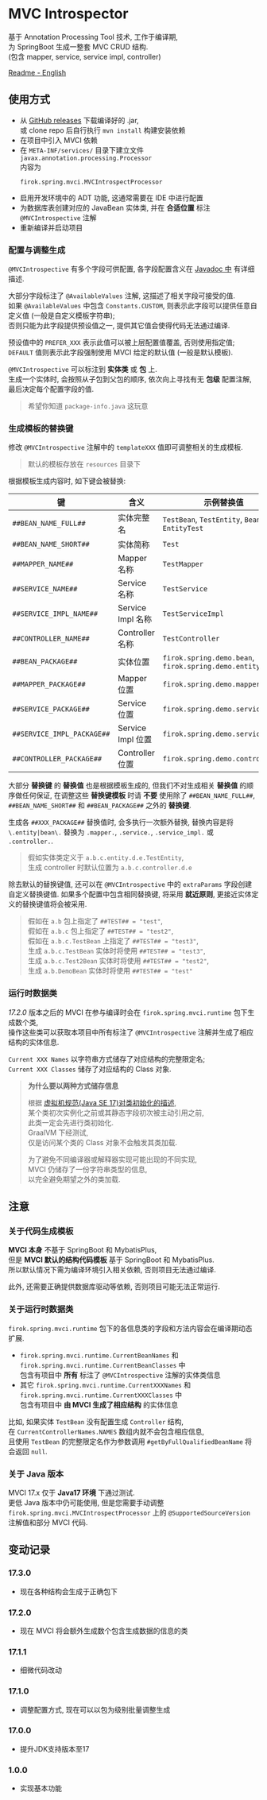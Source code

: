 # MVC Introspector

基于 Annotation Processing Tool 技术, 工作于编译期,  
为 SpringBoot 生成一整套 MVC CRUD 结构.  
(包含 mapper, service, service impl, controller)

[Readme - English](readme-en.md)

## 使用方式

* 从 [GitHub releases](https://github.com/351768593/MVCIntrospector/releases) 下载编译好的 .jar,  
  或 clone repo 后自行执行 `mvn install` 构建安装依赖
* 在项目中引入 MVCI 依赖
* 在 `META-INF/services/` 目录下建立文件 `javax.annotation.processing.Processor`  
  内容为
  ```text
  firok.spring.mvci.MVCIntrospectProcessor
  ```
* 启用开发环境中的 ADT 功能, 这通常需要在 IDE 中进行配置
* 为数据库表创建对应的 JavaBean 实体类, 并在 **合适位置** 标注 `@MVCIntrospective` 注解
* 重新编译并启动项目

### 配置与调整生成

`@MVCIntrospective` 有多个字段可供配置, 各字段配置含义在 [Javadoc 中](/src/main/java/firok/spring/mvci/MVCIntrospective.java) 有详细描述.

大部分字段标注了 `@AvailableValues` 注解, 这描述了相关字段可接受的值.  
如果 `@AvailableValues` 中包含 `Constants.CUSTOM`, 则表示此字段可以提供任意自定义值 (一般是自定义模板字符串);  
否则只能为此字段提供预设值之一, 提供其它值会使得代码无法通过编译.

预设值中的 `PREFER_XXX` 表示此值可以被上层配置值覆盖, 否则使用指定值;  
`DEFAULT` 值则表示此字段强制使用 MVCI 给定的默认值 (一般是默认模板).

`@MVCIntrospective` 可以标注到 **实体类** 或 **包** 上.  
生成一个实体时, 会按照从子包到父包的顺序, 依次向上寻找有无 **包级** 配置注解, 最后决定每个配置字段的值.

> 希望你知道 `package-info.java` 这玩意

### 生成模板的替换键

修改 `@MVCIntrospective` 注解中的 `templateXXX` 值即可调整相关的生成模板.

> 默认的模板存放在 `resources` 目录下

根据模板生成内容时, 如下键会被替换:  

键|含义|示例替换值
-|-|-
`##BEAN_NAME_FULL##` | 实体完整名 | `TestBean`, `TestEntity`, `BeanTest`, `EntityTest`
`##BEAN_NAME_SHORT##` | 实体简称 | `Test`
`##MAPPER_NAME##` | Mapper 名称 | `TestMapper`
`##SERVICE_NAME##` | Service 名称 | `TestService`
`##SERVICE_IMPL_NAME##` | Service Impl 名称 | `TestServiceImpl`
`##CONTROLLER_NAME##` | Controller 名称 | `TestController`
`##BEAN_PACKAGE##` | 实体位置 | `firok.spring.demo.bean`, `firok.spring.demo.entity`
`##MAPPER_PACKAGE##` | Mapper 位置 | `firok.spring.demo.mapper`
`##SERVICE_PACKAGE##` | Service 位置 | `firok.spring.demo.service`
`##SERVICE_IMPL_PACKAGE##` | Service Impl 位置 | `firok.spring.demo.service.impl`
`##CONTROLLER_PACKAGE##` | Controller 位置 | `firok.spring.demo.controller`

大部分 **替换键** 的 **替换值** 也是根据模板生成的, 但我们不对生成相关 **替换值** 的顺序做任何保证, 在调整这些 **替换键模板** 时请 **不要** 使用除了 `##BEAN_NAME_FULL##`, `##BEAN_NAME_SHORT##` 和 `##BEAN_PACKAGE##` 之外的 **替换键**.

生成各 `##XXX_PACKAGE##` 替换值时, 会多执行一次额外替换, 替换内容是将 `\.entity|bean\.` 替换为 `.mapper.`, `.service.`, `.service_impl.` 或 `.controller.`.

> 假如实体类定义于 `a.b.c.entity.d.e.TestEntity`,  
> 生成 controller 时默认位置为 `a.b.c.controller.d.e`

除去默认的替换键值, 还可以在 `@MVCIntrospective` 中的 `extraParams` 字段创建自定义替换键值. 如果多个配置中包含相同替换键, 将采用 **就近原则**, 更接近实体定义的替换键值将会被采用.

> 假如在 `a.b` 包上指定了 `##TEST## = "test"`,  
> 假如在 `a.b.c` 包上指定了 `##TEST## = "test2"`,  
> 假如在 `a.b.c.TestBean` 上指定了 `##TEST## = "test3"`,  
> 生成 `a.b.c.TestBean` 实体时将使用 `##TEST## = "test3"`,  
> 生成 `a.b.c.Test2Bean` 实体时将使用 `##TEST## = "test2"`,  
> 生成 `a.b.DemoBean` 实体时将使用 `##TEST## = "test"`

### 运行时数据类

_17.2.0_ 版本之后的 MVCI 在参与编译时会在 `firok.spring.mvci.runtime` 包下生成数个类,  
操作这些类可以获取本项目中所有标注了 `@MVCIntrospective` 注解并生成了相应结构的实体信息.

`Current XXX Names` 以字符串方式储存了对应结构的完整限定名;  
`Current XXX Classes` 储存了对应结构的 Class 对象.

> **为什么要以两种方式储存信息**
>
> 根据 [虚拟机规范(Java SE 17)对类初始化的描述](https://docs.oracle.com/javase/specs/jls/se17/html/jls-12.html#:~:text=12.4.1.%C2%A0-,When%20Initialization%20Occurs,-A%20class%20or),  
> 某个类初次实例化之前或其静态字段初次被主动引用之前,  
> 此类一定会先进行类初始化.  
> GraalVM 下经测试,  
> 仅是访问某个类的 Class 对象不会触发其类加载.
>
> 为了避免不同编译器或解释器实现可能出现的不同实现,  
> MVCI 仍储存了一份字符串类型的信息,  
> 以完全避免期望之外的类加载.

## 注意

### 关于代码生成模板

**MVCI 本身** 不基于 SpringBoot 和 MybatisPlus,  
但是 **MVCI 默认的结构代码模板** 基于 SpringBoot 和 MybatisPlus.    
所以默认情况下需为编译环境引入相关依赖, 否则项目无法通过编译.

此外, 还需要正确提供数据库驱动等依赖, 否则项目可能无法正常运行.

### 关于运行时数据类

`firok.spring.mvci.runtime` 包下的各信息类的字段和方法内容会在编译期动态扩展.

* `firok.spring.mvci.runtime.CurrentBeanNames` 和 `firok.spring.mvci.runtime.CurrentBeanClasses` 中  
  包含有项目中 **所有** 标注了 `@MVCIntrospective` 注解的实体类信息
* 其它 `firok.spring.mvci.runtime.CurrentXXXNames` 和 `firok.spring.mvci.runtime.CurrentXXXClasses` 中  
  包含有项目中 **由 MVCI 生成了相应结构** 的实体信息

比如, 如果实体 `TestBean` 没有配置生成 `Controller` 结构,  
在 `CurrentControllerNames.NAMES` 数组内就不会包含相应信息,  
且使用 `TestBean` 的完整限定名作为参数调用 `#getByFullQualifiedBeanName` 将会返回 `null`.

### 关于 Java 版本

MVCI 17.x 仅于 **Java17 环境** 下通过测试.  
更低 Java 版本中仍可能使用, 但是您需要手动调整 `firok.spring.mvci.MVCIntrospectProcessor` 上的 `@SupportedSourceVersion` 注解值和部分 MVCI 代码.

## 变动记录

### 17.3.0

* 现在各种结构会生成于正确包下

### 17.2.0

* 现在 MVCI 将会额外生成数个包含生成数据的信息的类

### 17.1.1

* 细微代码改动

### 17.1.0

* 调整配置方式, 现在可以以包为级别批量调整生成

### 17.0.0

* 提升JDK支持版本至17

### 1.0.0

* 实现基本功能